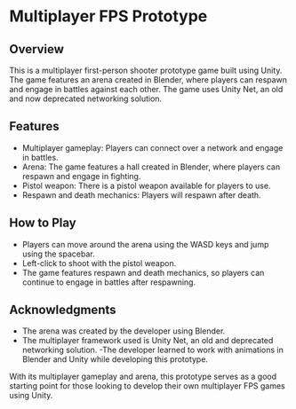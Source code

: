 # Multiplayer FPS Prototype

## Overview
This is a multiplayer first-person shooter prototype game built using Unity. The game features an arena created in Blender, where players can respawn and engage in battles against each other. The game uses Unity Net, an old and now deprecated networking solution.

## Features
- Multiplayer gameplay: Players can connect over a network and engage in battles.
- Arena: The game features a hall created in Blender, where players can respawn and engage in fighting.
- Pistol weapon: There is a pistol weapon available for players to use.
- Respawn and death mechanics: Players will respawn after death.

## How to Play
- Players can move around the arena using the WASD keys and jump using the spacebar.
- Left-click to shoot with the pistol weapon.
- The game features respawn and death mechanics, so players can continue to engage in battles after respawning.

## Acknowledgments
- The arena was created by the developer using Blender.
- The multiplayer framework used is Unity Net, an old and deprecated networking solution.
-The developer learned to work with animations in Blender and Unity while developing this prototype.

With its multiplayer gameplay and arena, this prototype serves as a good starting point for those looking to develop their own multiplayer FPS games using Unity.

